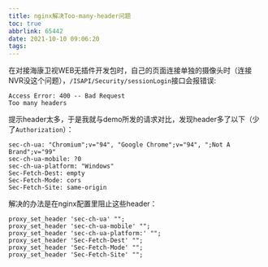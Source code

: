 ```yaml
---
title: nginx解决Too-many-header问题
toc: true
abbrlink: 65442
date: 2021-10-10 09:06:20
tags:
---
```



在对接海康卫视WEB无插件开发包时，自己的页面连接单独的摄像头时（连接NVR没这个问题），`/ISAPI/Security/sessionLogin`接口会报错误:

```
Access Error: 400 -- Bad Request
Too many headers
```

提示header太多，于是我就与demo所发的请求对比，发现header多了以下（少了`Authorization`）：
```
sec-ch-ua: "Chromium";v="94", "Google Chrome";v="94", ";Not A Brand";v="99"
sec-ch-ua-mobile: ?0
sec-ch-ua-platform: "Windows"
Sec-Fetch-Dest: empty
Sec-Fetch-Mode: cors
Sec-Fetch-Site: same-origin
```

解决的办法是在nginx配置里阻止这些header：
```
proxy_set_header 'sec-ch-ua' "";
proxy_set_header 'sec-ch-ua-mobile' "";
proxy_set_header 'sec-ch-ua-platform:' "";
proxy_set_header 'Sec-Fetch-Dest' "";
proxy_set_header 'Sec-Fetch-Mode' "";
proxy_set_header 'Sec-Fetch-Site' "";
```
